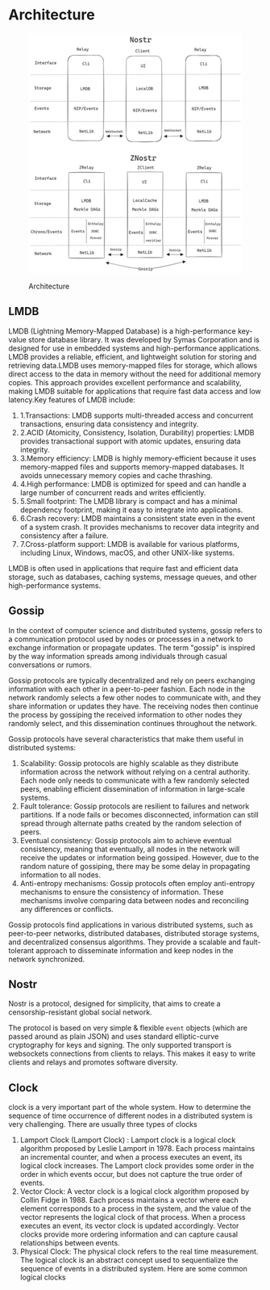# Architecture

<figure><img src=".gitbook/assets/image.png" alt=""><figcaption><p>Architecture</p></figcaption></figure>



## LMDB

LMDB (Lightning Memory-Mapped Database) is a high-performance key-value store database library. It was developed by Symas Corporation and is designed for use in embedded systems and high-performance applications. LMDB provides a reliable, efficient, and lightweight solution for storing and retrieving data.LMDB uses memory-mapped files for storage, which allows direct access to the data in memory without the need for additional memory copies. This approach provides excellent performance and scalability, making LMDB suitable for applications that require fast data access and low latency.Key features of LMDB include:

1. 1.Transactions: LMDB supports multi-threaded access and concurrent transactions, ensuring data consistency and integrity.
2. 2.ACID (Atomicity, Consistency, Isolation, Durability) properties: LMDB provides transactional support with atomic updates, ensuring data integrity.
3. 3.Memory efficiency: LMDB is highly memory-efficient because it uses memory-mapped files and supports memory-mapped databases. It avoids unnecessary memory copies and cache thrashing.
4. 4.High performance: LMDB is optimized for speed and can handle a large number of concurrent reads and writes efficiently.
5. 5.Small footprint: The LMDB library is compact and has a minimal dependency footprint, making it easy to integrate into applications.
6. 6.Crash recovery: LMDB maintains a consistent state even in the event of a system crash. It provides mechanisms to recover data integrity and consistency after a failure.
7. 7.Cross-platform support: LMDB is available for various platforms, including Linux, Windows, macOS, and other UNIX-like systems.

LMDB is often used in applications that require fast and efficient data storage, such as databases, caching systems, message queues, and other high-performance systems.​

## Gossip

In the context of computer science and distributed systems, gossip refers to a communication protocol used by nodes or processes in a network to exchange information or propagate updates. The term "gossip" is inspired by the way information spreads among individuals through casual conversations or rumors.

Gossip protocols are typically decentralized and rely on peers exchanging information with each other in a peer-to-peer fashion. Each node in the network randomly selects a few other nodes to communicate with, and they share information or updates they have. The receiving nodes then continue the process by gossiping the received information to other nodes they randomly select, and this dissemination continues throughout the network.

Gossip protocols have several characteristics that make them useful in distributed systems:

1. Scalability: Gossip protocols are highly scalable as they distribute information across the network without relying on a central authority. Each node only needs to communicate with a few randomly selected peers, enabling efficient dissemination of information in large-scale systems.
2. Fault tolerance: Gossip protocols are resilient to failures and network partitions. If a node fails or becomes disconnected, information can still spread through alternate paths created by the random selection of peers.
3. Eventual consistency: Gossip protocols aim to achieve eventual consistency, meaning that eventually, all nodes in the network will receive the updates or information being gossiped. However, due to the random nature of gossiping, there may be some delay in propagating information to all nodes.
4. Anti-entropy mechanisms: Gossip protocols often employ anti-entropy mechanisms to ensure the consistency of information. These mechanisms involve comparing data between nodes and reconciling any differences or conflicts.

Gossip protocols find applications in various distributed systems, such as peer-to-peer networks, distributed databases, distributed storage systems, and decentralized consensus algorithms. They provide a scalable and fault-tolerant approach to disseminate information and keep nodes in the network synchronized.

## Nostr

Nostr is a protocol, designed for simplicity, that aims to create a censorship-resistant global social network.

The protocol is based on very simple & flexible `event` objects (which are passed around as plain JSON) and uses standard elliptic-curve cryptography for keys and signing. The only supported transport is websockets connections from clients to relays. This makes it easy to write clients and relays and promotes software diversity.





## Clock

clock is a very important part of the whole system. How to determine the sequence of time occurrence of different nodes in a distributed system is very challenging. There are usually three types of clocks

1. Lamport Clock (Lamport Clock) : Lamport clock is a logical clock algorithm proposed by Leslie Lamport in 1978. Each process maintains an incremental counter, and when a process executes an event, its logical clock increases. The Lamport clock provides some order in the order in which events occur, but does not capture the true order of events.
2. Vector Clock: A vector clock is a logical clock algorithm proposed by Collin Fidge in 1988. Each process maintains a vector where each element corresponds to a process in the system, and the value of the vector represents the logical clock of that process. When a process executes an event, its vector clock is updated accordingly. Vector clocks provide more ordering information and can capture causal relationships between events.
3. Physical Clock: The physical clock refers to the real time measurement. The logical clock is an abstract concept used to sequentialize the sequence of events in a distributed system. Here are some common logical clocks

